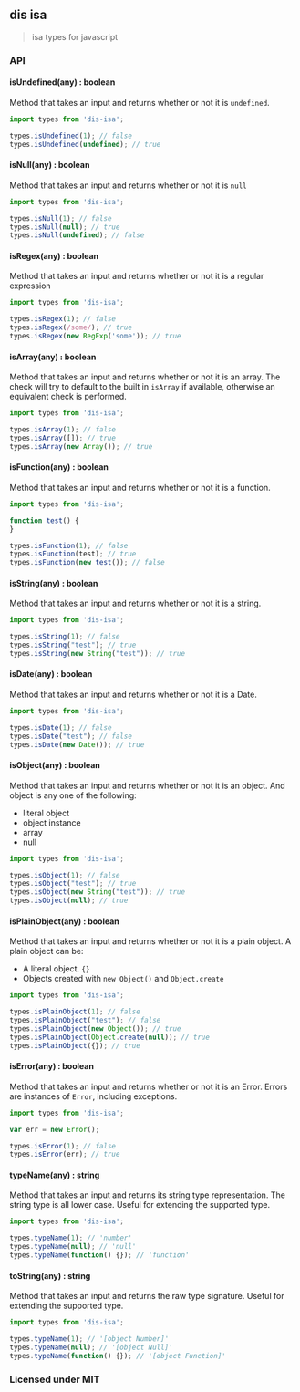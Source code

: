 ## dis isa

> isa types for javascript

### API

#### isUndefined(any) : boolean

Method that takes an input and returns whether or not it is `undefined`.

``` javascript
import types from 'dis-isa';

types.isUndefined(1); // false
types.isUndefined(undefined); // true
```

#### isNull(any) : boolean

Method that takes an input and returns whether or not it is `null`

``` javascript
import types from 'dis-isa';

types.isNull(1); // false
types.isNull(null); // true
types.isNull(undefined); // false
```

#### isRegex(any) : boolean

Method that takes an input and returns whether or not it is a regular expression

``` javascript
import types from 'dis-isa';

types.isRegex(1); // false
types.isRegex(/some/); // true
types.isRegex(new RegExp('some')); // true
```

#### isArray(any) : boolean

Method that takes an input and returns whether or not it is an array. The check will try to default to the built in `isArray` if available, otherwise an equivalent check is performed.

``` javascript
import types from 'dis-isa';

types.isArray(1); // false
types.isArray([]); // true
types.isArray(new Array()); // true
```

#### isFunction(any) : boolean

Method that takes an input and returns whether or not it is a function.

``` javascript
import types from 'dis-isa';

function test() {
}

types.isFunction(1); // false
types.isFunction(test); // true
types.isFunction(new test()); // false
```

#### isString(any) : boolean

Method that takes an input and returns whether or not it is a string.

``` javascript
import types from 'dis-isa';

types.isString(1); // false
types.isString("test"); // true
types.isString(new String("test")); // true
```

#### isDate(any) : boolean

Method that takes an input and returns whether or not it is a Date.

``` javascript
import types from 'dis-isa';

types.isDate(1); // false
types.isDate("test"); // false
types.isDate(new Date()); // true
```

#### isObject(any) : boolean

Method that takes an input and returns whether or not it is an object. And object is any one of the following:
- literal object
- object instance
- array
- null

``` javascript
import types from 'dis-isa';

types.isObject(1); // false
types.isObject("test"); // true
types.isObject(new String("test")); // true
types.isObject(null); // true
```

#### isPlainObject(any) : boolean

Method that takes an input and returns whether or not it is a plain object. A plain object can be:
- A literal object. `{}`
- Objects created with `new Object()` and `Object.create`

``` javascript
import types from 'dis-isa';

types.isPlainObject(1); // false
types.isPlainObject("test"); // false
types.isPlainObject(new Object()); // true
types.isPlainObject(Object.create(null)); // true
types.isPlainObject({}); // true
```

#### isError(any) : boolean

Method that takes an input and returns whether or not it is an Error. Errors are instances of `Error`, including exceptions.

``` javascript
import types from 'dis-isa';

var err = new Error();

types.isError(1); // false
types.isError(err); // true
```

#### typeName(any) : string

Method that takes an input and returns its string type representation. The string type is all lower case. Useful for extending the supported type.

``` javascript
import types from 'dis-isa';

types.typeName(1); // 'number'
types.typeName(null); // 'null'
types.typeName(function() {}); // 'function'
```

#### toString(any) : string

Method that takes an input and returns the raw type signature. Useful for extending the supported type.

``` javascript
import types from 'dis-isa';

types.typeName(1); // '[object Number]'
types.typeName(null); // '[object Null]'
types.typeName(function() {}); // '[object Function]'
```


### Licensed under MIT
